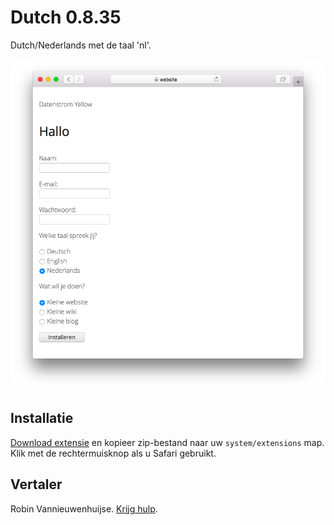 # Dutch 0.8.35

Dutch/Nederlands met de taal 'nl'.

<p align="center"><img src="dutch-screenshot.png?raw=true" alt="Screenshot"></p>

## Installatie

[Download extensie](https://github.com/datenstrom/yellow-extensions/raw/main/downloads/dutch.zip) en kopieer zip-bestand naar uw `system/extensions` map. Klik met de rechtermuisknop als u Safari gebruikt.

## Vertaler

Robin Vannieuwenhuijse. [Krijg hulp](https://datenstrom.se/yellow/help/).
